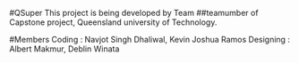 #QSuper
This project is being developed by Team ##teamumber of Capstone project, Queensland university of Technology. 

#Members
Coding : Navjot Singh Dhaliwal, Kevin Joshua Ramos
Designing : Albert Makmur, Deblin Winata
